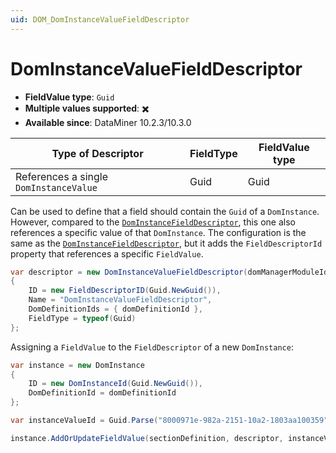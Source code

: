 ```yaml
---
uid: DOM_DomInstanceValueFieldDescriptor
---
```


# DomInstanceValueFieldDescriptor

- **FieldValue type**: `Guid`
- **Multiple values supported**: :heavy_multiplication_x:
- **Available since**: DataMiner 10.2.3/10.3.0

| Type of Descriptor | FieldType | FieldValue type |
|--------------------|-----------|-----------------|
| References a single `DomInstanceValue` | Guid | Guid |

Can be used to define that a field should contain the `Guid` of a `DomInstance`. However, compared to the [`DomInstanceFieldDescriptor`](xref:DOM_DomInstanceFieldDescriptor), this one also references a specific value of that `DomInstance`. The configuration is the same as the [`DomInstanceFieldDescriptor`](xref:DOM_DomInstanceFieldDescriptor), but it adds the `FieldDescriptorId` property that references a specific `FieldValue`.

```csharp
var descriptor = new DomInstanceValueFieldDescriptor(domManagerModuleId, fieldDescriptorId)
{
    ID = new FieldDescriptorID(Guid.NewGuid()),
    Name = "DomInstanceValueFieldDescriptor",
    DomDefinitionIds = { domDefinitionId },
    FieldType = typeof(Guid)
};
```

Assigning a `FieldValue` to the `FieldDescriptor` of a new `DomInstance`:

```csharp
var instance = new DomInstance 
{        
    ID = new DomInstanceId(Guid.NewGuid()),
    DomDefinitionId = domDefinitionId
};

var instanceValueId = Guid.Parse("8000971e-982a-2151-10a2-1803aa100359");

instance.AddOrUpdateFieldValue(sectionDefinition, descriptor, instanceValueId);
```